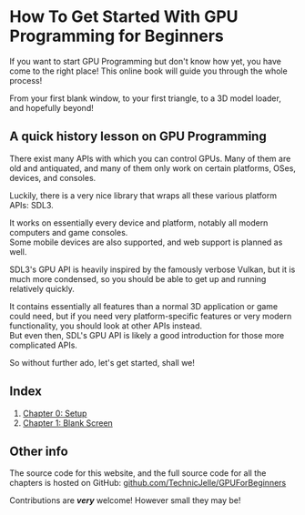 # How To Get Started With GPU Programming for Beginners

If you want to start GPU Programming but don't know how yet, you have come to the right place!
This online book will guide you through the whole process!

From your first blank window, to your first triangle, to a 3D model loader, and hopefully beyond!

## A quick history lesson on GPU Programming

There exist many APIs with which you can control GPUs.
Many of them are old and antiquated,
and many of them only work on certain platforms, OSes, devices, and consoles.

Luckily, there is a very nice library that wraps all these various platform APIs: SDL3.

It works on essentially every device and platform, notably all modern computers and game consoles.  
Some mobile devices are also supported, and web support is planned as well.

SDL3's GPU API is heavily inspired by the famously verbose Vulkan, but it is much more condensed,
so you should be able to get up and running relatively quickly.

It contains essentially all features than a normal 3D application or game could need,
but if you need very platform-specific features or very modern functionality, you should look at other APIs instead.  
But even then, SDL's GPU API is likely a good introduction for those more complicated APIs.

So without further ado, let's get started, shall we!

## Index

1. [Chapter 0: Setup](chapter00/README.md)
2. [Chapter 1: Blank Screen](chapter01/README.md)

## Other info

The source code for this website, and the full source code for all the chapters is hosted on GitHub:
[github.com/TechnicJelle/GPUForBeginners](https://github.com/TechnicJelle/GPUForBeginners)

Contributions are ***very*** welcome! However small they may be!
